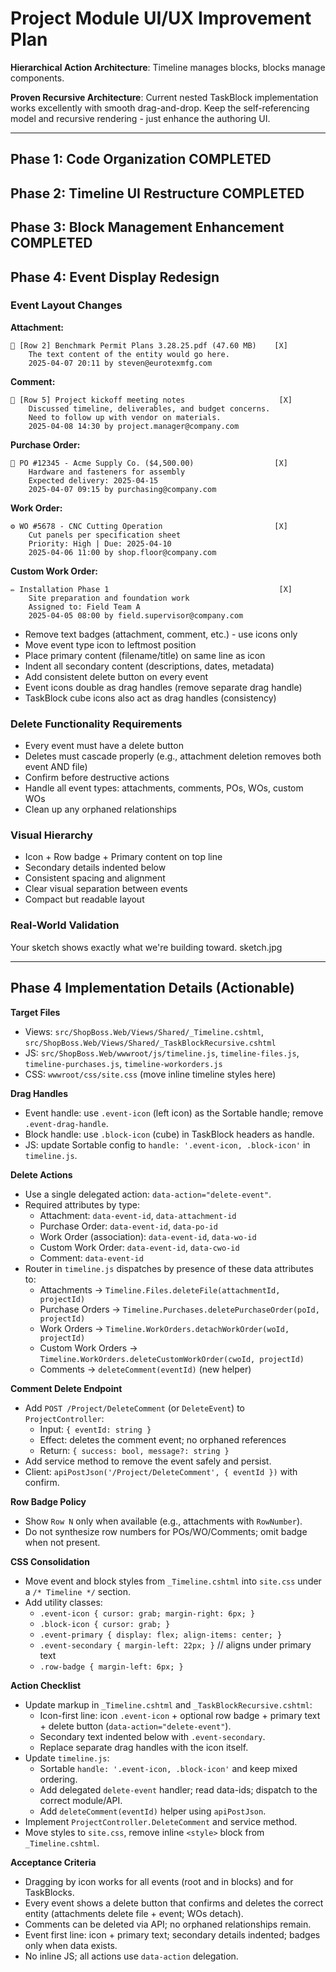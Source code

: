 # Project Module UI/UX Improvement Plan

**Hierarchical Action Architecture**: Timeline manages blocks, blocks manage components. 

**Proven Recursive Architecture**: Current nested TaskBlock implementation works excellently with smooth drag-and-drop. Keep the self-referencing model and recursive rendering - just enhance the authoring UI.

---

## Phase 1: Code Organization **COMPLETED**
## Phase 2: Timeline UI Restructure **COMPLETED**
## Phase 3: Block Management Enhancement **COMPLETED**

## Phase 4: Event Display Redesign

### Event Layout Changes

**Attachment:**
```
📎 [Row 2] Benchmark Permit Plans 3.28.25.pdf (47.60 MB)    [X]
    The text content of the entity would go here.
    2025-04-07 20:11 by steven@eurotexmfg.com
```

**Comment:**
```
💬 [Row 5] Project kickoff meeting notes                     [X]
    Discussed timeline, deliverables, and budget concerns.
    Need to follow up with vendor on materials.
    2025-04-08 14:30 by project.manager@company.com
```

**Purchase Order:**
```
🛒 PO #12345 - Acme Supply Co. ($4,500.00)                  [X]
    Hardware and fasteners for assembly
    Expected delivery: 2025-04-15
    2025-04-07 09:15 by purchasing@company.com
```

**Work Order:**
```
⚙️ WO #5678 - CNC Cutting Operation                         [X]
    Cut panels per specification sheet
    Priority: High | Due: 2025-04-10
    2025-04-06 11:00 by shop.floor@company.com
```

**Custom Work Order:**
```
✏️ Installation Phase 1                                      [X]
    Site preparation and foundation work
    Assigned to: Field Team A
    2025-04-05 08:00 by field.supervisor@company.com
```

- Remove text badges (attachment, comment, etc.) - use icons only
- Move event type icon to leftmost position 
- Place primary content (filename/title) on same line as icon
- Indent all secondary content (descriptions, dates, metadata)
- Add consistent delete button on every event
- Event icons double as drag handles (remove separate drag handle)
- TaskBlock cube icons also act as drag handles (consistency)

### Delete Functionality Requirements
- Every event must have a delete button
- Deletes must cascade properly (e.g., attachment deletion removes both event AND file)
- Confirm before destructive actions
- Handle all event types: attachments, comments, POs, WOs, custom WOs
- Clean up any orphaned relationships

### Visual Hierarchy
- Icon + Row badge + Primary content on top line
- Secondary details indented below
- Consistent spacing and alignment
- Clear visual separation between events
- Compact but readable layout


### **Real-World Validation**
Your sketch shows exactly what we're building toward. sketch.jpg

---

## Phase 4 Implementation Details (Actionable)

**Target Files**
- Views: `src/ShopBoss.Web/Views/Shared/_Timeline.cshtml`, `src/ShopBoss.Web/Views/Shared/_TaskBlockRecursive.cshtml`
- JS: `src/ShopBoss.Web/wwwroot/js/timeline.js`, `timeline-files.js`, `timeline-purchases.js`, `timeline-workorders.js`
- CSS: `wwwroot/css/site.css` (move inline timeline styles here)

**Drag Handles**
- Event handle: use `.event-icon` (left icon) as the Sortable handle; remove `.event-drag-handle`.
- Block handle: use `.block-icon` (cube) in TaskBlock headers as handle.
- JS: update Sortable config to `handle: '.event-icon, .block-icon'` in `timeline.js`.

**Delete Actions**
- Use a single delegated action: `data-action="delete-event"`.
- Required attributes by type:
  - Attachment: `data-event-id`, `data-attachment-id`
  - Purchase Order: `data-event-id`, `data-po-id`
  - Work Order (association): `data-event-id`, `data-wo-id`
  - Custom Work Order: `data-event-id`, `data-cwo-id`
  - Comment: `data-event-id`
- Router in `timeline.js` dispatches by presence of these data attributes to:
  - Attachments → `Timeline.Files.deleteFile(attachmentId, projectId)`
  - Purchase Orders → `Timeline.Purchases.deletePurchaseOrder(poId, projectId)`
  - Work Orders → `Timeline.WorkOrders.detachWorkOrder(woId, projectId)`
  - Custom Work Orders → `Timeline.WorkOrders.deleteCustomWorkOrder(cwoId, projectId)`
  - Comments → `deleteComment(eventId)` (new helper)

**Comment Delete Endpoint**
- Add `POST /Project/DeleteComment` (or `DeleteEvent`) to `ProjectController`:
  - Input: `{ eventId: string }`
  - Effect: deletes the comment event; no orphaned references
  - Return: `{ success: bool, message?: string }`
- Add service method to remove the event safely and persist.
- Client: `apiPostJson('/Project/DeleteComment', { eventId })` with confirm.

**Row Badge Policy**
- Show `Row N` only when available (e.g., attachments with `RowNumber`).
- Do not synthesize row numbers for POs/WO/Comments; omit badge when not present.

**CSS Consolidation**
- Move event and block styles from `_Timeline.cshtml` into `site.css` under a `/* Timeline */` section.
- Add utility classes:
  - `.event-icon { cursor: grab; margin-right: 6px; }`
  - `.block-icon { cursor: grab; }`
  - `.event-primary { display: flex; align-items: center; }`
  - `.event-secondary { margin-left: 22px; }`  // aligns under primary text
  - `.row-badge { margin-left: 6px; }`

**Action Checklist**
- Update markup in `_Timeline.cshtml` and `_TaskBlockRecursive.cshtml`:
  - Icon-first line: icon `.event-icon` + optional row badge + primary text + delete button (`data-action="delete-event"`).
  - Secondary text indented below with `.event-secondary`.
  - Replace separate drag handles with the icon itself.
- Update `timeline.js`:
  - Sortable `handle: '.event-icon, .block-icon'` and keep mixed ordering.
  - Add delegated `delete-event` handler; read data-ids; dispatch to the correct module/API.
  - Add `deleteComment(eventId)` helper using `apiPostJson`.
- Implement `ProjectController.DeleteComment` and service method.
- Move styles to `site.css`, remove inline `<style>` block from `_Timeline.cshtml`.

**Acceptance Criteria**
- Dragging by icon works for all events (root and in blocks) and for TaskBlocks.
- Every event shows a delete button that confirms and deletes the correct entity (attachments delete file + event; WOs detach).
- Comments can be deleted via API; no orphaned relationships remain.
- Event first line: icon + primary text; secondary details indented; badges only when data exists.
- No inline JS; all actions use `data-action` delegation.
